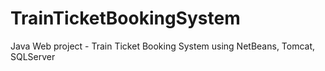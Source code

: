 # TrainTicketBookingSystem
Java Web project - Train Ticket Booking System using NetBeans, Tomcat, SQLServer

